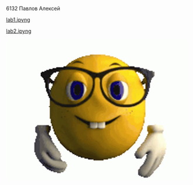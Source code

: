 6132 Павлов Алексей

[lab1.ipyng](lab1/6132_PavlovAA_lab_1_pandas.ipynb)

[lab2.ipyng](lab2/6132_PavlovAA_lab_2_Визуализация_данных.ipynb)

![](https://github.com/LexeyPivloy/hpc-pavlov/blob/main/static/nerd-emoji-nerd.gif)
